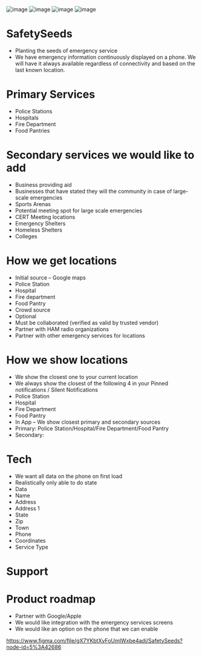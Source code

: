 ![image](https://user-images.githubusercontent.com/12777233/133909045-e557c54f-168c-4030-8160-581921357db4.png)
![image](https://user-images.githubusercontent.com/12777233/133909050-851be6e5-166f-4f26-832d-03b4a3c8601c.png)
![image](https://user-images.githubusercontent.com/12777233/133909055-dbb71476-32d4-4b98-b320-15d95cb33ec5.png)
![image](https://user-images.githubusercontent.com/12777233/133909060-b0ce50d7-31d6-47ae-801a-7b0535c762c4.png)

# SafetySeeds
- Planting the seeds of emergency service
- We have emergency information continuously displayed on a phone. We will have it always available regardless of connectivity and based on the last known location.

# Primary Services
- Police Stations
- Hospitals
- Fire Department
- Food Pantries

# Secondary services we would like to add
- Business providing aid
- Businesses that have stated they will the community in case of large-scale emergencies
- Sports Arenas
- Potential meeting spot for large scale emergencies
- CERT Meeting locations 
- Emergency Shelters
- Homeless Shelters
- Colleges 

# How we get locations
- Initial source – Google maps
- Police Station
- Hospital
- Fire department
- Food Pantry
- Crowd source 
- Optional
- Must be collaborated (verified as valid by trusted vendor)
- Partner with HAM radio organizations 
- Partner with other emergency services for locations

# How we show locations
- We show the closest one to your current location
- We always show the closest of the following 4 in your Pinned notifications / Silent Notifications
- Police Station
- Hospital
- Fire Department
- Food Pantry
- In App – We show closest primary and secondary sources 
- Primary: Police Station/Hospital/Fire Department/Food Pantry
- Secondary: 

# Tech
- We want all data on the phone on first load
- Realistically only able to do state
- Data
 - Name
 - Address
 - Address 1
 - State
 - Zip
 - Town
 - Phone
 - Coordinates
 - Service Type

# Support

# Product roadmap
- Partner with Google/Apple	
- We would like integration with the emergency services screens
- We would like an option on the phone that we can enable

https://www.figma.com/file/gX7YKbtXyFoUmIWxbe4adi/SafetySeeds?node-id=5%3A42686
